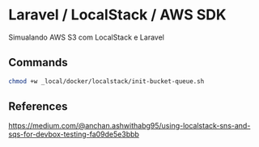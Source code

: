 # Laravel / LocalStack / AWS SDK

Simualando AWS S3 com LocalStack e Laravel

## Commands

```bash
chmod +w _local/docker/localstack/init-bucket-queue.sh
```

## References

https://medium.com/@anchan.ashwithabg95/using-localstack-sns-and-sqs-for-devbox-testing-fa09de5e3bbb
